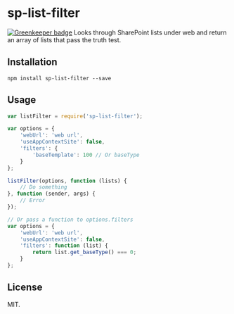 # sp-list-filter

[![Greenkeeper badge](https://badges.greenkeeper.io/Frederick-S/sp-list-filter.svg)](https://greenkeeper.io/)
Looks through SharePoint lists under web and return an array of lists that pass the truth test.

## Installation
```
npm install sp-list-filter --save
```

## Usage
```js
var listFilter = require('sp-list-filter');

var options = {
    'webUrl': 'web url',
    'useAppContextSite': false,
    'filters': {
        'baseTemplate': 100 // Or baseType
    }
};

listFilter(options, function (lists) {
    // Do something
}, function (sender, args) {
    // Error
});

// Or pass a function to options.filters
var options = {
    'webUrl': 'web url',
    'useAppContextSite': false,
    'filters': function (list) {
        return list.get_baseType() === 0;
    }
};
```

## License
MIT.
